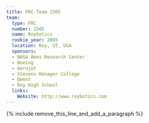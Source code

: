 ```yaml
---
title: FRC Team 1505
team:
  type: FRC
  number: 1505
  name: Roybotics
  rookie_year: 2005
  location: Roy, UT, USA
  sponsors:
  - NASA Ames Research Center
  - Boeing
  - Aerojet
  - Stevens Henager College
  - Qwest
  - Roy High School
  links:
    Website: http://www.roybotics.com
---
```


{% include remove_this_line_and_add_a_paragraph %}